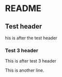# README

## Test header
his is after the test header

### Test 3 header
This is after test 3 header

This is another line.
